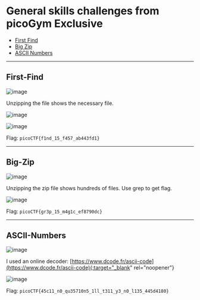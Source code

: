# General skills challenges from picoGym Exclusive
- [First Find](#first-find)
- [Big Zip](#big-zip)
- [ASCII Numbers](#ascii-numbers)

-----

## First-Find

![image](https://github.com/jeromepalayoor/ctf-writeups/assets/63996033/3d343fe6-1542-4c0a-b9d3-2274cbb1b7e8)

Unzipping the file shows the necessary file.

![image](https://github.com/jeromepalayoor/ctf-writeups/assets/63996033/9783da89-f345-4d2e-ad75-5cb119e33e3e)

![image](https://github.com/jeromepalayoor/ctf-writeups/assets/63996033/79d94a16-dfda-4b81-bd22-0d1032a798c6)

Flag: `picoCTF{f1nd_15_f457_ab443fd1}`

-----

## Big-Zip

![image](https://github.com/jeromepalayoor/ctf-writeups/assets/63996033/b1d5c7e4-3f32-4fe0-8f21-781e476e3e59)

Unzipping the zip file shows hundreds of files. Use grep to get flag.

![image](https://github.com/jeromepalayoor/ctf-writeups/assets/63996033/32a2da83-6c52-4105-a440-45b42441d281)

Flag: `picoCTF{gr3p_15_m4g1c_ef8790dc}`

-----

## ASCII-Numbers

![image](https://github.com/jeromepalayoor/ctf-writeups/assets/63996033/7b549c0c-bd57-425c-8e0c-07fee4b00413)

I used an online decoder: [https://www.dcode.fr/ascii-code](https://www.dcode.fr/ascii-code){:target="_blank" rel="noopener"}

![image](https://github.com/jeromepalayoor/ctf-writeups/assets/63996033/cf82464b-aa98-4f5b-a733-5dd0e8ccc1fe)

Flag: `picoCTF{45c11_n0_qu35710n5_1ll_t311_y3_n0_l135_445d4180}`
